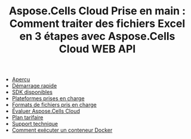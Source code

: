 ﻿---
title: "Aspose.Cells Cloud Prise en main : Comment traiter des fichiers Excel en 3 étapes avec Aspose.Cells Cloud WEB API"
second_title: Documen
ArticleTitle: Aspose.Cells Cloud Getting Starte
linktitle: Pour commencer
type: docs
url: /fr/getting-started/
description: Aspose.Cells Cloud prend en charge Excel pour créer, convertir, fusionner, diviser, protéger, effectuer des opérations sur des objets internes, etc.
weight: 10
kwords: Excel, Office Cloud, REST API, Tableur, PDF, CSV, Json, Markdown, Prise en main
---
- [Aperçu](/cells/fr/overview/)
- [Démarrage rapide](/cells/fr/quickstart/)
- [SDK disponibles](/cells/fr/available-sdks/)
- [Plateformes prises en charge](/cells/fr/supported-platforms/)
- [Formats de fichiers pris en charge](/cells/fr/supported-file-formats/)
- [Évaluer Aspose.Cells Cloud](/cells/fr/evaluate-aspose-cells/)
- [Plan tarifaire](/cells/fr/pricing-plan/)
- [Support technique](/cells/fr/technical-support/)
- [Comment exécuter un conteneur Docker](/cells/fr/how-to-run-docker-container/)
